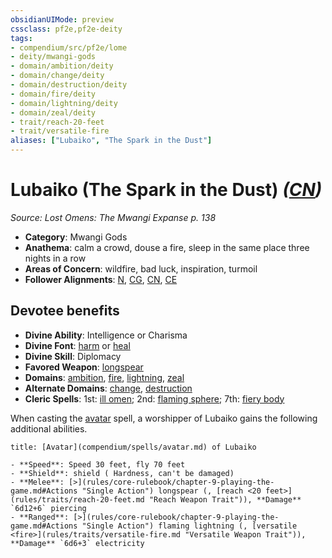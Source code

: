 ```yaml
---
obsidianUIMode: preview
cssclass: pf2e,pf2e-deity
tags:
- compendium/src/pf2e/lome
- deity/mwangi-gods
- domain/ambition/deity
- domain/change/deity
- domain/destruction/deity
- domain/fire/deity
- domain/lightning/deity
- domain/zeal/deity
- trait/reach-20-feet
- trait/versatile-fire
aliases: ["Lubaiko", "The Spark in the Dust"]
---
```

# Lubaiko (The Spark in the Dust) *([CN](rules/traits/cn-b1.md "Chaotic Neutral Alignment Trait"))*  
*Source: Lost Omens: The Mwangi Expanse p. 138*  

- **Category**: Mwangi Gods
- **Anathema**: calm a crowd, douse a fire, sleep in the same place three nights in a row
- **Areas of Concern**: wildfire, bad luck, inspiration, turmoil
- **Follower Alignments**: [N](rules/traits/n-b1.md "Neutral Alignment Trait"), [CG](rules/traits/cg-b1.md "Chaotic Good Alignment Trait"), [CN](rules/traits/cn-b1.md "Chaotic Neutral Alignment Trait"), [CE](rules/traits/ce-b1.md "Chaotic Evil Alignment Trait")

## Devotee benefits

- **Divine Ability**: Intelligence or Charisma
- **Divine Font**: [harm](harm.md) or [heal](heal.md)
- **Divine Skill**: Diplomacy
- **Favored Weapon**: [longspear](longspear.md)
- **Domains**: [ambition](Reference/Compendium/Setting/domains.md#Ambition), [fire](Reference/Compendium/Setting/domains.md#Fire), [lightning](Reference/Compendium/Setting/domains.md#Lightning), [zeal](Reference/Compendium/Setting/domains.md#Zeal)
- **Alternate Domains**: [change](Reference/Compendium/Setting/domains.md#Change), [destruction](Reference/Compendium/Setting/domains.md#Destruction)
- **Cleric Spells**: 1st: [ill omen](ill-omen-logm.md); 2nd: [flaming sphere](flaming-sphere.md); 7th: [fiery body](fiery-body.md)

When casting the [avatar](avatar.md) spell, a worshipper of Lubaiko gains the following additional abilities.

```ad-embed-avatar
title: [Avatar](compendium/spells/avatar.md) of Lubaiko

- **Speed**: Speed 30 feet, fly 70 feet
- **Shield**: shield ( Hardness, can't be damaged)
- **Melee**: [>](rules/core-rulebook/chapter-9-playing-the-game.md#Actions "Single Action") longspear (, [reach <20 feet>](rules/traits/reach-20-feet.md "Reach Weapon Trait")), **Damage** `6d12+6` piercing 
- **Ranged**: [>](rules/core-rulebook/chapter-9-playing-the-game.md#Actions "Single Action") flaming lightning (, [versatile <fire>](rules/traits/versatile-fire.md "Versatile Weapon Trait")), **Damage** `6d6+3` electricity 
```